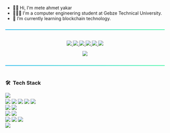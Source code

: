 - 🖐🏼 Hi, I'm mete ahmet yakar
- 👨🏽‍💻 I'm a computer engineering student at Gebze Technical University.
- 🔭 I’m currently learning blockchain technology.

<p align="center"> 
  <a>
    <img src="https://github.com/meteahmetyakar/meteahmetyakar/blob/main/line.png"/>
    <br></br>
  </a>
</p> 

<p align="center"> 
  <a href="https://github.com/meteahmetyakar/person-recognition-and-tkinter-GUI">
    <img src="https://github-readme-stats.vercel.app/api/pin/?username=meteahmetyakar&repo=person-recognition-and-tkinter-GUI&bg_color=99%,c3c7e8,a9ff99"/>
  </a>
  
  <a href="https://github.com/meteahmetyakar/Bmi-Calculator-With-Image-Processing">
    <img src="https://github-readme-stats.vercel.app/api/pin/?username=meteahmetyakar&repo=Bmi-Calculator-With-Image-Processing&bg_color=99%,c3c7e8,a9ff99"/>
  </a>
  
   <a href="https://github.com/meteahmetyakar/exercises">
    <img src="https://github-readme-stats.vercel.app/api/pin/?username=meteahmetyakar&repo=exercises&bg_color=99%,c3c7e8,a9ff99"/>
  </a>
  
   <a href="https://github.com/meteahmetyakar/tower-of-hanoi-solving-rules">
    <img src="https://github-readme-stats.vercel.app/api/pin/?username=meteahmetyakar&repo=tower-of-hanoi-solving-rules&bg_color=99%,c3c7e8,a9ff98"/>
  </a>
  
  <a href="https://github.com/meteahmetyakar/wordgame">
    <img src="https://github-readme-stats.vercel.app/api/pin/?username=meteahmetyakar&repo=wordgame&bg_color=99%,c3c7e8,a9ff99"/>
  </a>
  
  <a href="https://github.com/meteahmetyakar/knocomy">
    <img src="https://github-readme-stats.vercel.app/api/pin/?username=meteahmetyakar&repo=knocomy&bg_color=99%,c3c7e8,a9ff99"/>
  </a>
</p> 

<p align="center"> 
  <a>
    <img src="https://github-readme-stats.vercel.app/api/top-langs/?username=meteahmetyakar&hide=css,html,makefile&langs_count_private=true&bg_color=82%,c3c7e8,c3c7e8,a9ff99&card_width=805"/>
  </a>
</p> 

<p align="center"> 
  <a>
    <img src="https://github.com/meteahmetyakar/meteahmetyakar/blob/main/line.png"/>
    <br></br>
  </a>
</p> 


### 🛠 &nbsp;Tech Stack

<a href="#"><img src="https://img.shields.io/badge/-Git-05122A?style=flat&logo=git"></a>\
<a href="#"><img src="https://img.shields.io/badge/-Python-05122A?style=flat&logo=python"></a>
<a href="#"><img src="https://img.shields.io/badge/-Java-05122A?style=flat&logo=Java&logoColor=FFA518"></a>
<a href="#"><img src="https://img.shields.io/badge/-C-05122A?style=flat&logo=C&logoColor=A8B9CC"></a>
<a href="#"><img src="https://img.shields.io/badge/-C++-05122A?style=flat&logo=C%2B%2B&logoColor=00599C"></a>
<a href="#"><img src="https://img.shields.io/badge/-C%23-orange?style=flate&logo=c-sharp"></a>\
<a href="#"><img src="https://img.shields.io/badge/MySQL-005C84?style=flat&logo=mysql&logoColor=white"></a>
<a href="#"><img src="https://img.shields.io/badge/SQLite-07405E?style=flat&logo=sqlite&logoColor=white"></a>\
<a href="#"><img src="https://img.shields.io/badge/-HTML-05122A?style=flat&logo=HTML5"></a>
<a href="#"><img src="https://img.shields.io/badge/-CSS-05122A?style=flat&logo=CSS3&logoColor=1572B6"></a>\
<a href="#"><img src="https://img.shields.io/badge/Unity-100000?style=flat&logo=unity&logoColor=white"></a>
<a href="#"><img src="https://img.shields.io/badge/-Android%20Studio-green?style=flat&logo=android-studio"></a>
<a href="#"><img src="https://img.shields.io/badge/-Visual%20Studio-blue?style=flat&logo=visual-studio"></a>\
<a href="#"><img src="https://img.shields.io/badge/-Visual%20Studio%20Code-05122A?style=flat&logo=visual-studio-code&logoColor=007ACC"></a>

<br></br>

